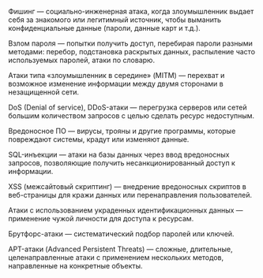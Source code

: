Фишинг — социально-инженерная атака, когда злоумышленник выдает себя за знакомого или легитимный источник, чтобы выманить конфиденциальные данные (пароли, данные карт и т.д.).  

Взлом пароля — попытки получить доступ, перебирая пароли разными методами: перебор, подстановка раскрытых данных, распыление часто используемых паролей, атаки по словарю.  

Атаки типа «злоумышленник в середине» (MITM) — перехват и возможное изменение информации между двумя сторонами в незащищенной сети.  

DoS (Denial of service), DDoS-атаки — перегрузка серверов или сетей большим количеством запросов с целью сделать ресурс недоступным.  

Вредоносное ПО — вирусы, трояны и другие программы, которые повреждают системы, крадут или изменяют данные.  

SQL-инъекции — атаки на базы данных через ввод вредоносных запросов, позволяющие получить несанкционированный доступ к информации.  

XSS (межсайтовый скриптинг) — внедрение вредоносных скриптов в веб-страницы для кражи данных или перенаправления пользователей.  

Атаки с использованием украденных идентификационных данных — применение чужой личности для доступа к ресурсам.  

Брутфорс-атаки — систематический подбор паролей или ключей.  

APT-атаки (Advanced Persistent Threats) — сложные, длительные, целенаправленные атаки с применением нескольких методов, направленные на конкретные объекты.